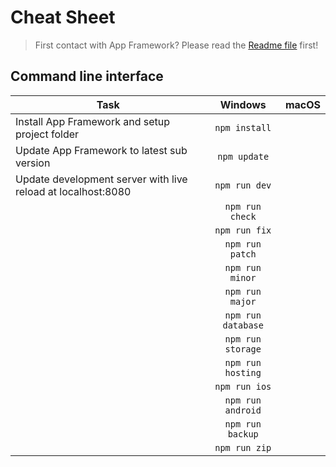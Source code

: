# Cheat Sheet

> First contact with App Framework? Please read the [Readme file](README.md) first!

## Command line interface

|Task|Windows|macOS|
|---|:-:|:-:|
|Install App Framework and setup project folder|`npm install`||
|Update App Framework to latest sub version|`npm update`||
|Update development server with live reload at localhost:8080|`npm run dev`||
||`npm run check`||
||`npm run fix`||
||`npm run patch`||
||`npm run minor`||
||`npm run major`||
||`npm run database`||
||`npm run storage`||
||`npm run hosting`||
||`npm run ios`||
||`npm run android`||
||`npm run backup`||
||`npm run zip`||

